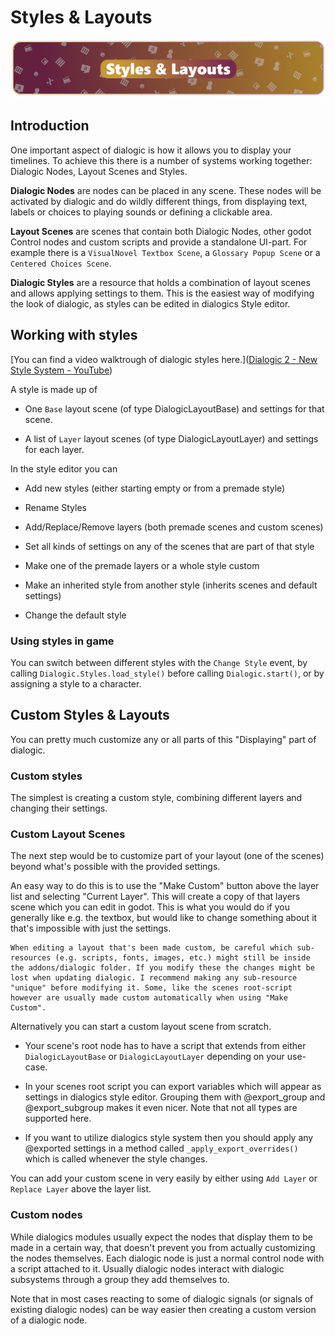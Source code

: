 # Styles & Layouts
![header_text_syntax](media/headers/styles_and_layouts.png)

## Introduction

One important aspect of dialogic is how it allows you to display your timelines. To achieve this there is a number of systems working together: Dialogic Nodes, Layout Scenes and Styles.

**Dialogic Nodes** are nodes can be placed in any scene. These nodes will be activated by dialogic and do wildly different things, from displaying text, labels or choices to playing sounds or defining a clickable area.

**Layout Scenes** are scenes that contain both Dialogic Nodes, other godot Control nodes and custom scripts and provide a standalone UI-part. For example there is a `VisualNovel Textbox Scene`, a `Glossary Popup Scene` or a `Centered Choices Scene`.

**Dialogic Styles** are a resource that holds a combination of layout scenes and allows applying settings to them. This is the easiest way of modifying the look of dialogic, as styles can be edited in dialogics Style editor.

## Working with styles

[You can find a video walktrough of dialogic styles here.]([Dialogic 2 - New Style System - YouTube](https://www.youtube.com/watch?v=TLnzSzqBwu4))

A style is made up of

- One `Base` layout scene (of type DialogicLayoutBase) and settings for that scene.

- A list of `Layer` layout scenes (of type DialogicLayoutLayer) and settings for each layer.

In the style editor you can

- Add new styles (either starting empty or from a premade style)

- Rename Styles

- Add/Replace/Remove layers (both premade scenes and custom scenes)

- Set all kinds of settings on any of the scenes that are part of that style

- Make one of the premade layers or a whole style custom

- Make an inherited style from another style (inherits scenes and default settings)

- Change the default style

### Using styles in game

You can switch between different styles with the `Change Style` event, by calling `Dialogic.Styles.load_style()` before calling `Dialogic.start()`, or by assigning a style to a character.

## Custom Styles & Layouts

You can pretty much customize any or all parts of this "Displaying" part of dialogic.

### Custom styles

The simplest is creating a custom style, combining different layers and changing their settings.

### Custom Layout Scenes

The next step would be to customize part of your layout (one of the scenes) beyond what's possible with the provided settings.

An easy way to do this is to use the "Make Custom" button above the layer list and selecting "Current Layer". This will create a copy of that layers scene which you can edit in godot. This is what you would do if you generally like e.g. the textbox, but would like to change something about it that's impossible with just the settings.

```admonish info
When editing a layout that's been made custom, be careful which sub-resources (e.g. scripts, fonts, images, etc.) might still be inside the addons/dialogic folder. If you modify these the changes might be lost when updating dialogic. I recommend making any sub-resource "unique" before modifying it. Some, like the scenes root-script however are usually made custom automatically when using "Make Custom".
```


Alternatively you can start a custom layout scene from scratch. 

- Your scene's root node has to have a script that extends from either `DialogicLayoutBase` or `DialogicLayoutLayer` depending on your use-case. 

- In your scenes root script you can export variables which will appear as settings in dialogics style editor. Grouping them with @export_group and @export_subgroup makes it even nicer. Note that not all types are supported here. 

- If you want to utilize dialogics style system then you should apply any @exported settings in a method called `_apply_export_overrides()` which is called whenever the style changes. 

You can add your custom scene in very easily by either using `Add Layer` or `Replace Layer` above the layer list.

### Custom nodes

While dialogics modules usually expect the nodes that display them to be made in a certain way, that doesn't prevent you from actually customizing the nodes themselves. Each dialogic node is just a normal control node with a script attached to it. Usually dialogic nodes interact with dialogic subsystems through a group they add themselves to.

Note that in most cases reacting to some of dialogic signals (or signals of existing dialogic nodes) can be way easier then creating a custom version of a dialogic node.
```
